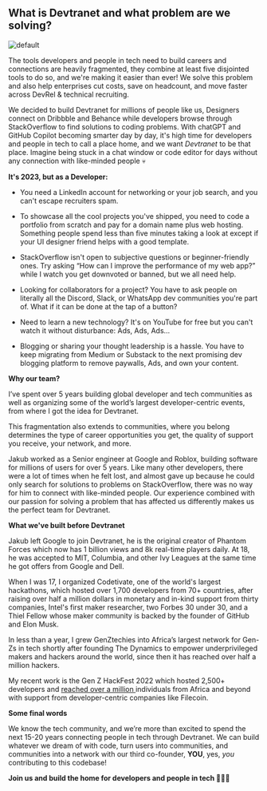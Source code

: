 ## What is Devtranet and what problem are we solving?

![default](https://user-images.githubusercontent.com/90291337/229528959-7a0a8faf-a151-44be-b40b-39ac21dd3900.png)

The tools developers and people in tech need to build careers and connections are heavily fragmented, they combine at least five disjointed tools to do so, and we're making it easier than ever! We solve this problem and also help enterprises cut costs, save on headcount, and move faster across DevRel & technical recruiting.

We decided to build Devtranet for millions of people like us, Designers connect on Dribbble and Behance while developers browse through StackOverflow to find solutions to coding problems. With chatGPT and GitHub Copilot becoming smarter day by day, it's high time for developers and people in tech to call a place home, and we want _*Devtranet*_ to be that place. Imagine being stuck in a chat window or code editor for days without any connection with like-minded people 💀

**It's 2023, but as a Developer:**

- You need a LinkedIn account for networking or your job search, and you can't escape recruiters spam.

- To showcase all the cool projects you've shipped, you need to code a portfolio from scratch and pay for a domain name plus web hosting. Something people spend less than five minutes taking a look at except if your UI designer friend helps with a good template. 

- StackOverflow isn't open to subjective questions or beginner-friendly ones. Try asking “How can I improve the performance of my web app?” while I watch you get downvoted or banned, but we all need help. 

- Looking for collaborators for a project? You have to ask people on literally all the Discord, Slack, or WhatsApp dev communities you're part of. What if it can be done at the tap of a button?

- Need to learn a new technology? It's on YouTube for free but you can't watch it without disturbance: Ads, Ads, Ads…

- Blogging or sharing your thought leadership is a hassle. You have to keep migrating from Medium or Substack to the next promising dev blogging platform to remove paywalls, Ads, and own your content.           

**Why our team?**

I’ve spent over 5 years building global developer and tech communities as well as organizing some of the world’s largest developer-centric events, from where I got the idea for Devtranet. 

This fragmentation also extends to communities, where you belong determines the type of career opportunities you get, the quality of support you receive, your network, and more.

Jakub worked as a Senior engineer at Google and Roblox, building software for millions of users for over 5 years. Like many other developers, there were a lot of times when he felt lost, and almost gave up because he could only search for solutions to problems on StackOverflow, there was no way for him to connect with like-minded people. Our experience combined with our passion for solving a problem that has affected us differently makes us the perfect team for Devtranet.

**What we've built before Devtranet**

Jakub left Google to join Devtranet, he is the original creator of Phantom Forces which now has 1 billion views and 8k real-time players daily. At 18, he was accepted to MIT, Columbia, and other Ivy Leagues at the same time he got offers from Google and Dell.

When I was 17, I organized Codetivate, one of the world's largest hackathons, which hosted over 1,700 developers from 70+ countries, after raising over half a million dollars in monetary and in-kind support from thirty companies, Intel's first maker researcher, two Forbes 30 under 30, and a Thiel Fellow whose maker community is backed by the founder of GitHub and Elon Musk. 

In less than a year, I grew GenZtechies into Africa’s largest network for Gen-Zs in tech shortly after founding The Dynamics to empower underprivileged makers and hackers around the world, since then it has reached over half a million hackers.

My recent work is the Gen Z HackFest 2022 which hosted 2,500+ developers and <a href="https://twitter.com/hashtag/GenZHackfest2022?src=hashtag_click" rel="nofollow">reached over a million </a> individuals from Africa and beyond with support from developer-centric companies like Filecoin. 

**Some final words** 

We know the tech community, and we’re more than excited to spend the next 15-20 years connecting people in tech through Devtranet. We can build whatever we dream of with code, turn users into communities, and communities into a network with our third co-founder, **YOU**, yes, _*you*_ contributing to this codebase! 

**Join us and build the home for developers and people in tech 👨‍💻🚀**
